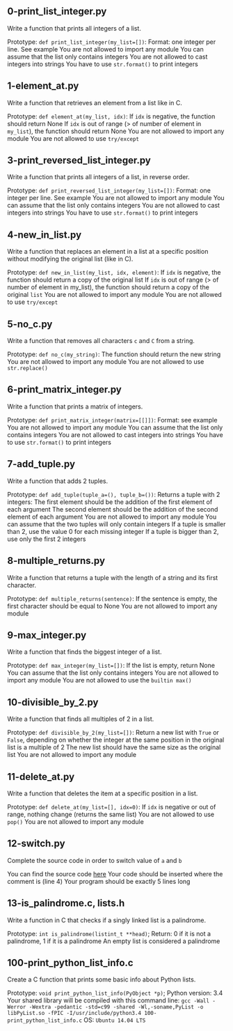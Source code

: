 ## 0-print_list_integer.py
Write a function that prints all integers of a list.

Prototype: `def print_list_integer(my_list=[])`:
Format: one integer per line. See example
You are not allowed to import any module
You can assume that the list only contains integers
You are not allowed to cast integers into strings
You have to use `str.format()` to print integers

## 1-element_at.py
Write a function that retrieves an element from a list like in C.

Prototype: `def element_at(my_list, idx)`:
If `idx` is negative, the function should return None
If `idx` is out of range (> of number of element in `my_list`), the function should return None
You are not allowed to import any module
You are not allowed to use `try/except`

## 3-print_reversed_list_integer.py
Write a function that prints all integers of a list, in reverse order.

Prototype: `def print_reversed_list_integer(my_list=[])`:
Format: one integer per line. See example
You are not allowed to import any module
You can assume that the list only contains integers
You are not allowed to cast integers into strings
You have to use `str.format()` to print integers

## 4-new_in_list.py
Write a function that replaces an element in a list at a specific position without modifying the original list (like in C).

Prototype: `def new_in_list(my_list, idx, element)`:
If `idx` is negative, the function should return a copy of the original list
If `idx` is out of range (> of number of element in my_list), the function should return a copy of the original `list`
You are not allowed to import any module
You are not allowed to use `try/except`

## 5-no_c.py
Write a function that removes all characters `c` and `C` from a string.

Prototype: `def no_c(my_string)`:
The function should return the new string
You are not allowed to import any module
You are not allowed to use `str.replace()`

## 6-print_matrix_integer.py
Write a function that prints a matrix of integers.

Prototype: `def print_matrix_integer(matrix=[[]])`:
Format: see example
You are not allowed to import any module
You can assume that the list only contains integers
You are not allowed to cast integers into strings
You have to use `str.format()` to print integers

## 7-add_tuple.py
Write a function that adds 2 tuples.

Prototype: `def add_tuple(tuple_a=(), tuple_b=())`:
Returns a tuple with 2 integers:
The first element should be the addition of the first element of each argument
The second element should be the addition of the second element of each argument
You are not allowed to import any module
You can assume that the two tuples will only contain integers
If a tuple is smaller than 2, use the value 0 for each missing integer
If a tuple is bigger than 2, use only the first 2 integers

## 8-multiple_returns.py
Write a function that returns a tuple with the length of a string and its first character.

Prototype: `def multiple_returns(sentence)`:
If the sentence is empty, the first character should be equal to None
You are not allowed to import any module

## 9-max_integer.py
Write a function that finds the biggest integer of a list.

Prototype: `def max_integer(my_list=[])`:
If the list is empty, return None
You can assume that the list only contains integers
You are not allowed to import any module
You are not allowed to use the `builtin max()`

## 10-divisible_by_2.py
Write a function that finds all multiples of 2 in a list.

Prototype: `def divisible_by_2(my_list=[])`:
Return a new list with `True` or `False`, depending on whether the integer at the same position in the original list is a multiple of 2
The new list should have the same size as the original list
You are not allowed to import any module

## 11-delete_at.py
Write a function that deletes the item at a specific position in a list.

Prototype: `def delete_at(my_list=[], idx=0)`:
If `idx` is negative or out of range, nothing change (returns the same list)
You are not allowed to use `pop()`
You are not allowed to import any module

## 12-switch.py
Complete the source code in order to switch value of `a` and `b`

You can find the source code [here](https://github.com/alx-tools/0x03.py/blob/master/12-switch_py)
Your code should be inserted where the comment is (line 4)
Your program should be exactly 5 lines long

## 13-is_palindrome.c, lists.h
Write a function in C that checks if a singly linked list is a palindrome.

Prototype: `int is_palindrome(listint_t **head)`;
Return: 0 if it is not a palindrome, 1 if it is a palindrome
An empty list is considered a palindrome

## 100-print_python_list_info.c
Create a C function that prints some basic info about Python lists.

Prototype: `void print_python_list_info(PyObject *p)`;
Python version: 3.4
Your shared library will be compiled with this command line: `gcc -Wall -Werror -Wextra -pedantic -std=c99 -shared -Wl,-soname,PyList -o libPyList.so -fPIC -I/usr/include/python3.4 100-print_python_list_info.c`
OS: `Ubuntu 14.04 LTS`
